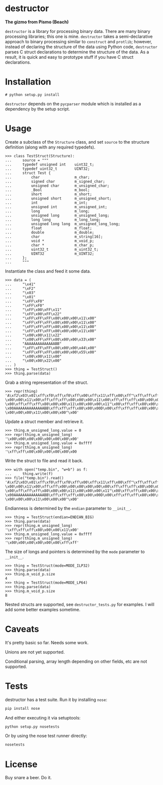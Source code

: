 # destructor

**The gizmo from Pismo (Beach)**

`destructor` is a library for processing binary data. There are many binary processing libraries; this one is mine. `destructor` takes a semi-declarative approach to binary processing similar to `construct` and `protlib`; however, instead of declaring the structure of the data using Python code, `destructor` parses C struct declarations to determine the structure of the data. As a result, it is quick and easy to prototype stuff if you have C struct declarations.

# Installation

    # python setup.py install

`destructor` depends on the `pycparser` module which is installed as a dependency by the setup script.

# Usage

Create a subclass of the `Structure` class, and set `source` to the structure definition (along with any required typedefs).

    >>> class TestStruct(Structure):
    ...     source = """
    ...     typedef unsigned int    uint32_t;
    ...     typedef uint32_t        UINT32;
    ...     struct Test {
    ...         char                m_char;
    ...         signed char         m_signed_char;
    ...         unsigned char       m_unsigned_char;
    ...         _Bool               m_bool;
    ...         short               m_short;
    ...         unsigned short      m_unsigned_short;
    ...         int                 m_int;
    ...         unsigned int        m_unsigned_int;
    ...         long                m_long;
    ...         unsigned long       m_unsigned_long;
    ...         long long           m_long_long;
    ...         unsigned long long  m_unsigned_long_long;
    ...         float               m_float;
    ...         double              m_double;
    ...         char                m_string[16];
    ...         void *              m_void_p;
    ...         char *              m_char_p;
    ...         uint32_t            m_uint32_t;
    ...         UINT32              m_UINT32;
    ...     };
    ...     """

Instantiate the class and feed it some data.

    >>> data = (
    ...     "\x41"
    ...     "\xF2"
    ...     "\x03"
    ...     "\x01"
    ...     "\xFF\xF0"
    ...     "\xFF\xF0"
    ...     "\xFF\x00\xFF\x11"
    ...     "\xFF\x00\xFF\x22"
    ...     "\xFF\xFF\xFF\x80\x00\x00\x11\x00"
    ...     "\xFF\xFF\xFF\x80\x00\x00\x11\x00"
    ...     "\xFF\xFF\xFF\x80\x00\x00\x11\x00"
    ...     "\xFF\xFF\xFF\x80\x00\x00\x11\x00"
    ...     "\x00\x00\x11\x22"
    ...     "\x00\xFF\xFF\x80\x00\x00\x33\x00"
    ...     "AAAAAAAAAAAAAABB"
    ...     "\xFF\xFF\xFF\x80\x00\x00\x44\x00"
    ...     "\xFF\xFF\xFF\x80\x00\x00\x55\x00"
    ...     "\x00\x00\x11\x00"
    ...     "\x00\x00\x22\x00"
    ... )
    >>> thing = TestStruct()
    >>> thing.parse(data)

Grab a string representation of the struct.

    >>> repr(thing)
    'A\xf2\x03\x01\xff\xf0\xff\xf0\xff\x00\xff\x11\xff\x00\xff"\xff\xff\xff\x80
    \x00\x00\x11\x00\xff\xff\xff\x80\x00\x00\x11\x00\xff\xff\xff\x80\x00\x00\x11
    \x00\xff\xff\xff\x80\x00\x00\x11\x00\x00\x00\x11"\x00\xff\xff\x80\x00\x003
    \x00AAAAAAAAAAAAAABB\xff\xff\xff\x80\x00\x00D\x00\xff\xff\xff\x80\x00\x00U
    \x00\x00\x00\x11\x00\x00\x00"\x00'

Update a struct member and retrieve it.

    >>> thing.m_unsigned_long.value = 0
    >>> repr(thing.m_unsigned_long)
    '\x00\x00\x00\x00\x00\x00\x00\x00'
    >>> thing.m_unsigned_long.value = 0xffff
    >>> repr(thing.m_unsigned_long)
    '\xff\xff\x00\x00\x00\x00\x00\x00

Write the struct to file and read it back.

    >>> with open("temp.bin", "w+b") as f:
    ...     thing.write(f)
    >>> file("temp.bin").read()
    'A\xf2\x03\x01\xff\xf0\xff\xf0\xff\x00\xff\x11\xff\x00\xff"\xff\xff\xff\x80
    \x00\x00\x11\x00\xff\xff\x00\x00\x00\x00\x00\x00\xff\xff\xff\x80\x00\x00\x11
    \x00\xff\xff\xff\x80\x00\x00\x11\x00\x00\x00\x11"\x00\xff\xff\x80\x00\x003
    \x00AAAAAAAAAAAAAABB\xff\xff\xff\x80\x00\x00D\x00\xff\xff\xff\x80\x00\x00U
    \x00\x00\x00\x11\x00\x00\x00"\x00'

Endianness is determined by the `endian` parameter to `__init__`.

    >>> thing = TestStruct(endian=ENDIAN_BIG)
    >>> thing.parse(data)
    >>> repr(thing.m_unsigned_long)
    '\xff\xff\xff\x80\x00\x00\x11\x00'
    >>> thing.m_unsigned_long.value = 0xffff
    >>> repr(thing.m_unsigned_long)
    '\x00\x00\x00\x00\x00\x00\xff\xff'

The size of longs and pointers is determined by the `mode` parameter to `__init__`.

    >>> thing = TestStruct(mode=MODE_ILP32)
    >>> thing.parse(data)
    >>> thing.m_void_p.size
    4
    >>> thing = TestStruct(mode=MODE_LP64)
    >>> thing.parse(data)
    >>> thing.m_void_p.size
    8

Nested structs are supported, see `destructor_tests.py` for examples. I will add some better examples sometime.

# Caveats

It's pretty basic so far. Needs some work.

Unions are not yet supported.

Conditional parsing, array length depending on other fields, etc are not supported.

# Tests

destructor has a test suite. Run it by installing `nose`:

```bash
pip install nose
```

And either executing it via setuptools:

```bash
python setup.py nosetests
```

Or by using the nose test runner directly:

```bash
nosetests
```

# License

Buy snare a beer. Do it.
